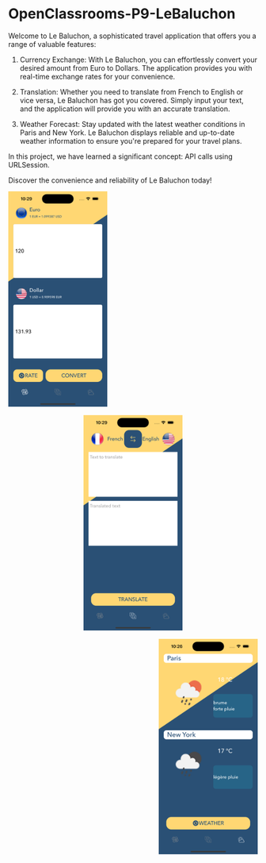 # OpenClassrooms-P9-LeBaluchon

Welcome to Le Baluchon, a sophisticated travel application that offers you a range of valuable features:

1. Currency Exchange:
With Le Baluchon, you can effortlessly convert your desired amount from Euro to Dollars. The application provides you with real-time exchange rates for your convenience.

2. Translation:
Whether you need to translate from French to English or vice versa, Le Baluchon has got you covered. Simply input your text, and the application will provide you with an accurate translation.

3. Weather Forecast:
Stay updated with the latest weather conditions in Paris and New York. Le Baluchon displays reliable and up-to-date weather information to ensure you're prepared for your travel plans.

In this project, we have learned a significant concept: API calls using URLSession.

Discover the convenience and reliability of Le Baluchon today!

<p align="left">
  <img src="https://github.com/MickaeliOS/OpenClassrooms-P9-LeBaluchon/blob/master/Divers/Exchange.png" width="200">
</p>

<p align="center">
  <img src="https://github.com/MickaeliOS/OpenClassrooms-P9-LeBaluchon/blob/master/Divers/Traduction.png" width="200">
</p>

<p align="right">
  <img src="https://github.com/MickaeliOS/OpenClassrooms-P9-LeBaluchon/blob/master/Divers/Weather.png" width="200">
</p>
